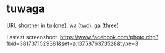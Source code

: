 # tuwaga
URL shortner in tu (one), wa (two), ga (three)

Lastest screenshoot: https://www.facebook.com/photo.php?fbid=3817371529381&set=a.1375876373528&type=3
